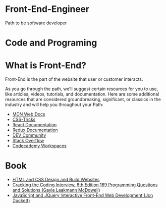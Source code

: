 # Front-End-Engineer
Path to be software developer 
# Code and Programing

# What is Front-End?
Front-End is the part of the website that user or customer interacts.

As you go through the path, we’ll suggest certain resources for you to use, like articles, videos, tutorials, and documentation. Here are some additional resources that are considered groundbreaking, significant, or classics in the industry and will help you throughout your Path:
- [MDN Web Docs](https://developer.mozilla.org/en-US/)
- [CSS-Tricks](https://css-tricks.com/)
- [React Documentation](https://reactjs.org/)
- [Redux Documentation](https://redux.js.org/)
- [DEV Community](https://dev.to/)
- [Stack Overflow](https://stackoverflow.com/)
- [Codecademy Workspaces](https://www.codecademy.com/workspaces/new)

# Book 
- [HTML and CSS Design and Build Websites ](https://drive.google.com/file/d/1jRFig_MySCVb3xhkmysmMsc-epdBZ1mU/view?usp=sharing)
- [Cracking the Coding Interview, 6th Edition 189 Programming Questions and Solutions (Gayle Laakmann McDowell)](https://drive.google.com/file/d/1xYnlheBDDNLIYDqR18wHvFboMsqe2Rqz/view?usp=sharing)
- [JavaScript and JQuery Interactive Front-End Web Development (Jon Duckett)](https://drive.google.com/file/d/1e4oTsyOjDJIXWjOLj3au_hq3NzS7c6Uf/view?usp=sharing)
